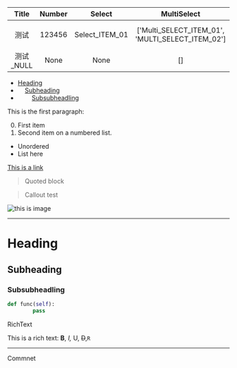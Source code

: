 
Title | Number | Select | MultiSelect | Date | Persson | Files | CheckBox | Url | Email | Phone
:---: | :---: | :---: | :---: | :---: | :---: | :---: | :---: | :---: | :---: | :---:
测试 | 123456 | Select_ITEM_01 | ['Multi_SELECT_ITEM_01', 'MULTI_SELECT_ITEM_02'] | 2021-05-01 00:00:00 | Kaede Akatsuki <kidhaibara@gmail.com> | [AptioFix-R24-RELEASE.zip](https://s3.us-west-2.amazonaws.com/secure.notion-static.com/a88e9b90-8865-4cfb-bdf9-c614f5a05ce0/AptioFix-R24-RELEASE.zip?X-Amz-Algorithm=AWS4-HMAC-SHA256&X-Amz-Credential=AKIAT73L2G45O3KS52Y5%2F20210514%2Fus-west-2%2Fs3%2Faws4_request&X-Amz-Date=20210514T060836Z&X-Amz-Expires=86400&X-Amz-Signature=293fdb2a87244005cdfcf4e9ff3b502df9214bdf96a50f0f708c7408f503ce62&X-Amz-SignedHeaders=host) | True | https://www.notion.so/kaedea/MarkDown-Test-Page-9a873436a8b54f6a9b8ec1be725548a4 | kidhaibara@gmail.com | 020-00000000
测试_NULL | None | None | [] | None |  |  | False |  |  | 



 * [Heading](#heading)
 * &nbsp;&nbsp;&nbsp;&nbsp;[Subheading](#subheading)
 * &nbsp;&nbsp;&nbsp;&nbsp;&nbsp;&nbsp;&nbsp;&nbsp;[Subsubheadling](#subsubheadling)

This is the first paragraph:

0. First item
0. Second item on a numbered list.

 - Unordered
 - List here


[This is a link](https://respawn.io)

> Quoted block

> Callout test

![this is image](https://s3.us-west-2.amazonaws.com/secure.notion-static.com/bfcde5f2-47ab-426a-a06d-b1cea91781f4/mmexportd44a4a78d543429542df4e038acffc84_1619870561717.jpeg?X-Amz-Algorithm=AWS4-HMAC-SHA256&X-Amz-Credential=AKIAT73L2G45O3KS52Y5%2F20210514%2Fus-west-2%2Fs3%2Faws4_request&X-Amz-Date=20210514T060834Z&X-Amz-Expires=86400&X-Amz-Signature=98473c72e9e2612301199d86a85dfd6cbe9406acae7f41691f40e2da452f7297&X-Amz-SignedHeaders=host)


---

# Heading

## Subheading

### Subsubheadling


```Python
def func(self):
		pass
```




RichText

This is a rich text: __B__, *I,* U, ~~D~~,`R` 


---

Commnet





<!-- NotionPageWriter
-->